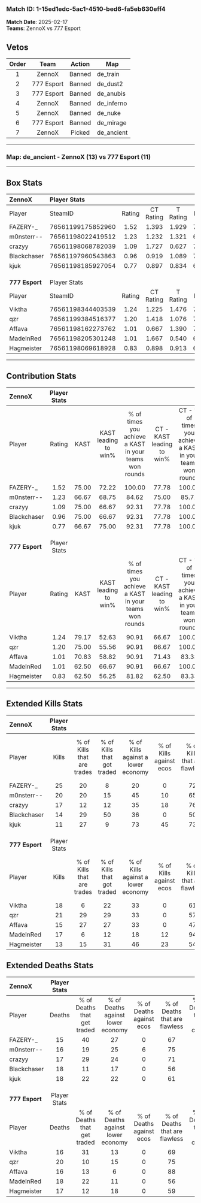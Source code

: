 ### Match ID: 1-15ed1edc-5ac1-4510-bed6-fa5eb630eff4  
**Match Date**: 2025-02-17  
**Teams**: ZennoX vs 777 Esport  

## Vetos  

| Order | Team | Action | Map |
| :---: | :--: | :----: | --- |
| 1 | ZennoX | Banned | de_train |
| 2 | 777 Esport | Banned | de_dust2 |
| 3 | 777 Esport | Banned | de_anubis |
| 4 | ZennoX | Banned | de_inferno |
| 5 | ZennoX | Banned | de_nuke |
| 6 | 777 Esport | Banned | de_mirage |
| 7 | ZennoX | Picked | de_ancient |

---  

### **Map**: de_ancient - ZennoX (13) vs 777 Esport (11)  
---  

## Box Stats  

| **ZennoX**     | Player Stats      |        |           |          |       |       |       |         |        |      |     |
| :- | :- | :-: | :-: | :-: | :-: | :-: | :-: | :-: | :-: | :-: | :-: |
| Player         | SteamID           | Rating | CT Rating | T Rating | KAST  |  ADR  | Kills | Assists | Deaths | K/D  | HS% |
| FAZERY-_       | 76561199175852960 |  1.52  |   1.393   |  1.929   | 75.00 | 101.8 |  25   |    5    |   15   | 1.67 | 56  |
| m0nsterr--     | 76561198022419512 |  1.23  |   1.232   |  1.321   | 66.67 | 87.7  |  20   |    9    |   16   | 1.25 | 40  |
| crazyy         | 76561198068782039 |  1.09  |   1.727   |  0.627   | 75.00 | 70.4  |  17   |    4    |   17   | 1.00 | 70  |
| Blackchaser    | 76561197960543863 |  0.96  |   0.919   |  1.089   | 75.00 | 71.8  |  14   |    4    |   18   | 0.78 | 64  |
| kjuk           | 76561198185927054 |  0.77  |   0.897   |  0.834   | 66.67 | 59.3  |  11   |    8    |   18   | 0.61 | 63  |
|                |                   |        |           |          |       |       |       |         |        |      |     |
|                |                   |        |           |          |       |       |       |         |        |      |     |
|                |                   |        |           |          |       |       |       |         |        |      |     |
| **777 Esport** | Player Stats      |        |           |          |       |       |       |         |        |      |     |
| Player         | SteamID           | Rating | CT Rating | T Rating | KAST  |  ADR  | Kills | Assists | Deaths | K/D  | HS% |
| Viktha         | 76561198344403539 |  1.24  |   1.225   |  1.476   | 79.17 | 86.8  |  18   |    7    |   16   | 1.13 | 55  |
| qzr            | 76561199384516377 |  1.20  |   1.418   |  1.076   | 75.00 | 83.9  |  21   |    3    |   20   | 1.05 | 47  |
| Affava         | 76561198162273762 |  1.01  |   0.667   |  1.390   | 70.83 | 70.8  |  15   |    4    |   16   | 0.94 | 53  |
| MadeInRed      | 76561198205301248 |  1.01  |   1.667   |  0.540   | 62.50 | 79.2  |  17   |    6    |   18   | 0.94 | 47  |
| Hagmeister     | 76561198069618928 |  0.83  |   0.898   |  0.913   | 62.50 | 60.9  |  13   |    6    |   17   | 0.76 | 38  |
---  

## Contribution Stats  

| **ZennoX**     | Player Stats |       |                      |                                                        |                           |                                                             |                          |                                                            |
| :- | :-: | :-: | :-: | :-: | :-: | :-: | :-: | :-: |
| Player         |    Rating    | KAST  | KAST leading to win% | % of times you achieve a KAST in your teams won rounds | CT - KAST leading to win% | CT - % of times you achieve a KAST in your teams won rounds | T - KAST leading to win% | T - % of times you achieve a KAST in your teams won rounds |
| FAZERY-_       |     1.52     | 75.00 |        72.22         |                         100.00                         |           77.78           |                           100.00                            |          66.67           |                           100.00                           |
| m0nsterr--     |     1.23     | 66.67 |        68.75         |                         84.62                          |           75.00           |                            85.71                            |          62.50           |                           83.33                            |
| crazyy         |     1.09     | 75.00 |        66.67         |                         92.31                          |           77.78           |                           100.00                            |          55.56           |                           83.33                            |
| Blackchaser    |     0.96     | 75.00 |        66.67         |                         92.31                          |           77.78           |                           100.00                            |          55.56           |                           83.33                            |
| kjuk           |     0.77     | 66.67 |        75.00         |                         92.31                          |           77.78           |                           100.00                            |          71.43           |                           83.33                            |
|                |              |       |                      |                                                        |                           |                                                             |                          |                                                            |
|                |              |       |                      |                                                        |                           |                                                             |                          |                                                            |
|                |              |       |                      |                                                        |                           |                                                             |                          |                                                            |
| **777 Esport** | Player Stats |       |                      |                                                        |                           |                                                             |                          |                                                            |
| Player         |    Rating    | KAST  | KAST leading to win% | % of times you achieve a KAST in your teams won rounds | CT - KAST leading to win% | CT - % of times you achieve a KAST in your teams won rounds | T - KAST leading to win% | T - % of times you achieve a KAST in your teams won rounds |
| Viktha         |     1.24     | 79.17 |        52.63         |                         90.91                          |           66.67           |                           100.00                            |          40.00           |                           80.00                            |
| qzr            |     1.20     | 75.00 |        55.56         |                         90.91                          |           66.67           |                           100.00                            |          44.44           |                           80.00                            |
| Affava         |     1.01     | 70.83 |        58.82         |                         90.91                          |           71.43           |                            83.33                            |          50.00           |                           100.00                           |
| MadeInRed      |     1.01     | 62.50 |        66.67         |                         90.91                          |           66.67           |                           100.00                            |          66.67           |                           80.00                            |
| Hagmeister     |     0.83     | 62.50 |        56.25         |                         81.82                          |           62.50           |                            83.33                            |          50.00           |                           80.00                            |
---  

## Extended Kills Stats  

| **ZennoX**     | Player Stats |                            |                            |                                    |                         |                              |                                 |                                       |                    |           |
| :- | :-: | :-: | :-: | :-: | :-: | :-: | :-: | :-: | :-: | :-: |
| Player         |    Kills     | % of Kills that are trades | % of Kills that got traded | % of Kills against a lower economy | % of Kills against ecos | % of Kills that are flawless | % of Kills that are close duels | % of Kills that are assisted by flash | Pistol Round Kills | AWP Kills |
| FAZERY-_       |      25      |             20             |             8              |                 20                 |            0            |              72              |                8                |                   8                   |         4          |     0     |
| m0nsterr--     |      20      |             20             |             15             |                 45                 |           10            |              65              |               10                |                   5                   |         1          |     5     |
| crazyy         |      17      |             12             |             12             |                 35                 |           18            |              76              |                0                |                  12                   |         4          |     0     |
| Blackchaser    |      14      |             29             |             50             |                 36                 |            0            |              50              |               21                |                   7                   |         1          |     0     |
| kjuk           |      11      |             27             |             9              |                 73                 |           45            |              73              |                9                |                   9                   |         0          |     0     |
|                |              |                            |                            |                                    |                         |                              |                                 |                                       |                    |           |
|                |              |                            |                            |                                    |                         |                              |                                 |                                       |                    |           |
|                |              |                            |                            |                                    |                         |                              |                                 |                                       |                    |           |
| **777 Esport** | Player Stats |                            |                            |                                    |                         |                              |                                 |                                       |                    |           |
| Player         |    Kills     | % of Kills that are trades | % of Kills that got traded | % of Kills against a lower economy | % of Kills against ecos | % of Kills that are flawless | % of Kills that are close duels | % of Kills that are assisted by flash | Pistol Round Kills | AWP Kills |
| Viktha         |      18      |             6              |             22             |                 33                 |            0            |              61              |                6                |                   0                   |         0          |     0     |
| qzr            |      21      |             29             |             29             |                 33                 |            0            |              57              |               10                |                  24                   |         3          |     0     |
| Affava         |      15      |             27             |             27             |                 33                 |            0            |              47              |                7                |                   0                   |         1          |     0     |
| MadeInRed      |      17      |             6              |             12             |                 18                 |           12            |              94              |                6                |                   0                   |         1          |     4     |
| Hagmeister     |      13      |             15             |             31             |                 46                 |           23            |              54              |                8                |                   0                   |         0          |     0     |
## Extended Deaths Stats  

| **ZennoX**     | Player Stats |                             |                                   |                          |                               |                            |                           |               |
| :- | :-: | :-: | :-: | :-: | :-: | :-: | :-: | :-: |
| Player         |    Deaths    | % of Deaths that get traded | % of Deaths against lower economy | % of Deaths against ecos | % of Deaths that are flawless | % of Deaths that are close | % of Deaths while blinded | Deaths to AWP |
| FAZERY-_       |      15      |             40              |                27                 |            0             |              67               |             7              |             0             |       0       |
| m0nsterr--     |      16      |             19              |                25                 |            6             |              75               |             6              |             0             |       1       |
| crazyy         |      17      |             29              |                24                 |            0             |              71               |             6              |             6             |       1       |
| Blackchaser    |      18      |             11              |                17                 |            0             |              56               |             11             |            11             |       1       |
| kjuk           |      18      |             22              |                22                 |            0             |              61               |             6              |            11             |       1       |
|                |              |                             |                                   |                          |                               |                            |                           |               |
|                |              |                             |                                   |                          |                               |                            |                           |               |
|                |              |                             |                                   |                          |                               |                            |                           |               |
| **777 Esport** | Player Stats |                             |                                   |                          |                               |                            |                           |               |
| Player         |    Deaths    | % of Deaths that get traded | % of Deaths against lower economy | % of Deaths against ecos | % of Deaths that are flawless | % of Deaths that are close | % of Deaths while blinded | Deaths to AWP |
| Viktha         |      16      |             31              |                13                 |            0             |              69               |             6              |            13             |       0       |
| qzr            |      20      |             10              |                15                 |            0             |              75               |             5              |             5             |       1       |
| Affava         |      16      |             13              |                 6                 |            0             |              88               |             13             |             0             |       1       |
| MadeInRed      |      18      |             22              |                11                 |            0             |              56               |             11             |            22             |       1       |
| Hagmeister     |      17      |             12              |                18                 |            0             |              59               |             12             |             0             |       2       |
